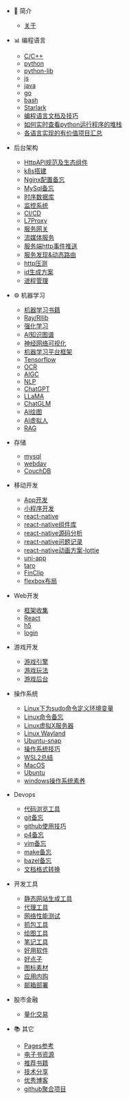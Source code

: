 - 📔 简介

  - [关于](README.md)

- 📊 编程语言
  - [C/C++](_posts/lang_cpp.md)
  - [python](_posts/lang_python.md)
  - [python-lib](_posts/python_lib.md)
  - [js](_posts/lang_js.md)
  - [java](_posts/lang_java.md)
  - [go](_posts/lang_go.md)
  - [bash](_posts/bash.md)
  - [Starlark](_posts/starlark.md)
  - [编程语言文档及技巧](_posts/2022-06-09-program_lang_doc.md)
  - [如何实时查看python运行程序的堆栈](_posts/how_python_stack.md)
  - [各语言实现的有价值项目汇总](_posts/lang_proj.md)
  
- 后台架构
  - [HttpAPI规范及生态组件](_posts/api_spec.md)
  - [k8s搭建](_posts/2022-05-29-k8s搭建.md)
  - [Nginx配置备忘](_posts/2022-05-29-Nginx配置教程.md)
  - [MySql备忘](_posts/2022-06-01-MySql.md)
  - [时序数据库](_posts/time_series_db.md)
  - [监控系统](_posts/monitor_system.md)
  - [CI/CD](_posts/ci-cd.md)
  - [L7Proxy](_posts/L7Proxy.md)
  - [服务网关](_posts/service_gateway.md)
  - [流媒体服务](_posts/rtmp_server.md)
  - [服务端http事件推送](_posts/http_service_event.md)
  - [服务发现&动态路由](_posts/service_discovery_and_route.md)
  - [http压测](_posts/http_benchmark.md)
  - [id生成方案](_posts/id_gen.md)
  - [进程管理](_posts/proc_manage.md)
  
- ⚙️ 机器学习
  - [机器学习书籍](_posts/2022-06-10-ml_books.md)
  - [Ray/Rllib](_posts/2022-06-07-ray-rllib.md)
  - [强化学习](_posts/rl.md)
  - [AI知识图谱](_posts/ai_knownage_graph.md)
  - [神经网络可视化](_posts/nn-vis.md)
  - [机器学习平台框架](_posts/ml_platform.md)
  - [Tensorflow](_posts/tensorflow.md)
  - [OCR](_posts/ocr.md)
  - [AIGC](_posts/aigc.md)
  - [NLP](_posts/nlp.md)
  - [ChatGPT](https://github.com/erikluo/good_idea/blob/main/chatgpt.md)
  - [LLaMA](https://github.com/erikluo/good_idea/blob/main/llama.md)
  - [ChatGLM](_posts/chatglm.md)
  - [AI绘图](https://github.com/erikluo/good_idea/blob/main/ai_draw.md)
  - [AI虚拟人](https://github.com/erikluo/good_idea/blob/main/virtual_character.md)
  - [RAG](_posts/rag.md)
 
- 存储
  - [mysql](_posts/mysql.md)
  - [webdav](_posts/webdav.md)
  - [CouchDB](_posts/CouchDB.md)
    
- 移动开发
  - [App开发](https://github.com/erikluo/good_idea/blob/main/app_dev.md)
  - [小程序开发](https://github.com/erikluo/good_idea/blob/main/miniprog_dev.md)
  - [react-native](_posts/react-native.md)
  - [react-native组件库](_posts/react-native-component.md)
  - [react-native源码分析](_posts/react-native-parse.md)
  - [react-native问题记录](_posts/react-native-problem.md)
  - [react-native动画方案-lottie](_posts/lottie.md)
  - [uni-app](_posts/uni-app.md)
  - [taro](_posts/taro.md)
  - [FinClip](_posts/finclip.md)
  - [flexbox布局](_posts/flexbox.md)

- Web开发
  - [框架收集](_posts/web_framwork.md)
  - [React](_posts/react.md)
  - [h5](_posts/h5.md)
  - [login](_posts/login.md)

- 游戏开发
  - [游戏引擎](_posts/2022-06-05-game_engine.md)
  - [游戏玩法](_posts/game_play.md)
  - [游戏后台](_posts/game_server.md)

- 操作系统
  - [Linux下为sudo命令定义环境变量](_posts/2022-05-30-Linux下为sudo命令定义环境变量.md)
  - [Linux命令备忘](_posts/2022-06-05-linux_cmd.md)
  - [Linux虚拟X服务器](_posts/virtual_xserver.md)
  - [Linux Wayland](_posts/linux_wayland.md)
  - [Ubuntu-snap](_posts/ubuntu-snap.md)
  - [操作系统技巧](_posts/2022-06-14-os_helper.md)
  - [WSL2总结](_posts/win-wsl2.md)
  - [MacOS](_posts/macos.md)
  - [Ubuntu](_posts/ubuntu.md)
  - [windows操作系统素养](_posts/windows-os-literacy.md)

- Devops
  - [代码浏览工具](_posts/2022-06-05-code_in_sight.md)
  - [git备忘](_posts/2022-06-05-git_usage.md)
  - [github使用技巧](_posts/github_skills.md)
  - [p4备忘](_posts/p4_usage.md)
  - [vim备忘](_posts/2022-06-05-vim_conf.md)
  - [make备忘](_posts/make_usage.md)
  - [bazel备忘](_posts/bazel_usage.md)
  - [文档格式转换](_posts/doc_convert.md)

- 开发工具
  - [静态网站生成工具](_posts/2022-05-29-静态网站生成工具.md)
  - [代理工具](_posts/2022-06-02-proxy_tools.md)
  - [网络性能测试](_posts/network_perf.md)
  - [抓包工具](_posts/packet_cap_tool.md)
  - [绘图工具](_posts/draw_tools.md)
  - [笔记工具](_posts/note_tools.md)
  - [好用软件](_posts/good_soft.md)
  - [好点子](https://github.com/erikluo/good_idea/blob/main/README.md)
  - [图标素材](https://github.com/erikluo/good_idea/blob/main/icon_design.md)
  - [应用内购](https://github.com/erikluo/good_idea/blob/main/iap.md)
  - [邮箱部署](https://github.com/erikluo/good_idea/blob/main/mail_deploy.md)
- 股市金融
  - [量化交易](https://github.com/erikluo/good_idea/blob/main/stock_trader.md)
  
- 📚 其它
  - [Pages参考](_posts/2022-05-28-my_first.md)
  - [电子书资源](_posts/ebooks.md)
  - [推荐书籍](_posts/recommand_books.md)
  - [技术分享](_posts/tech_share.md)
  - [优秀博客](_posts/good_blog.md)
  - [github聚合项目](_posts/github_daily.md)

